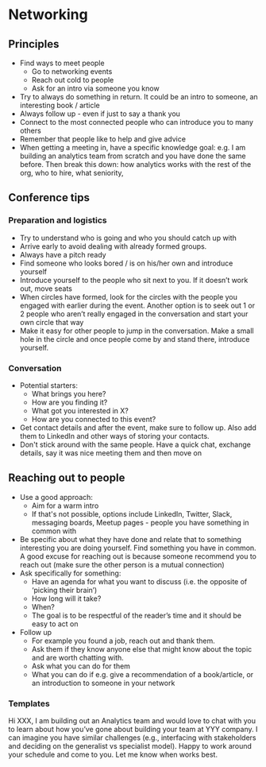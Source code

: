 # Networking

## Principles
- Find ways to meet people
    - Go to networking events
    - Reach out cold to people 
    - Ask for an intro via someone you know
- Try to always do something in return. It could be an intro to someone, an interesting book / article
- Always follow up - even if just to say a thank you 
- Connect to the most connected people who can introduce you to many others
- Remember that people like to help and give advice
- When getting a meeting in, have a specific knowledge goal: e.g. I am building an analytics team from scratch and you have done the same before. Then break this down: how analytics works with the rest of the org, who to hire, what seniority, 

## Conference tips 
### Preparation and logistics
- Try to understand who is going and who you should catch up with
- Arrive early to avoid dealing with already formed groups. 
- Always have a pitch ready 
- Find someone who looks bored / is on his/her own and introduce yourself 
- Introduce yourself to the people who sit next to you. If it doesn’t work out, move seats 
- When circles have formed, look for the circles with the people you engaged with earlier during the event. Another option is to seek out 1 or 2 people who aren’t really engaged in the conversation and start your own circle that way 
- Make it easy for other people to jump in the conversation. Make a small hole in the circle and once people come by and stand there, introduce yourself. 

### Conversation
- Potential starters: 
    - What brings you here?
    - How are you finding it?
    - What got you interested in X?
    - How are you connected to this event? 
- Get contact details and after the event, make sure to follow up. Also add them to LinkedIn and other ways of storing your contacts. 
- Don't stick around with the same people. Have a quick chat, exchange details, say it was nice meeting them and then move on 

## Reaching out to people
- Use a good approach: 
    - Aim for a warm intro
    - If that's not possible, options include LinkedIn, Twitter, Slack, messaging boards, Meetup pages - people you have something in common with 
- Be specific about what they have done and relate that to something interesting you are doing yourself. Find something you have in common. A good excuse for reaching out is because someone recommend you to reach out (make sure the other person is a mutual connection)  
- Ask specifically for something:
    - Have an agenda for what you want to discuss (i.e. the opposite of ‘picking their brain’)
    - How long will it take?
    - When?
    - The goal is to be respectful of the reader’s time and it should be easy to act on 
- Follow up 
    - For example you found a job, reach out and thank them. 
    - Ask them if they know anyone else that might know about the topic and are worth chatting with. 
    - Ask what you can do for them
    - What you can do if e.g. give a recommendation of a book/article, or an introduction to someone in your network 

### Templates
Hi XXX, I am building out an Analytics team and would love to chat with you to learn about how you’ve gone about building your team at YYY company. I can imagine you have similar challenges (e.g., interfacing with stakeholders and deciding on the generalist vs specialist model). Happy to work around your schedule and come to you. Let me know when works best.
